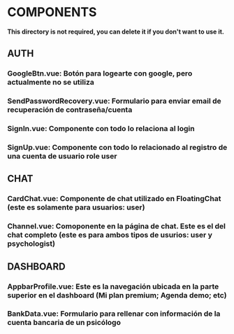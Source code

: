 # COMPONENTS

**This directory is not required, you can delete it if you don't want to use it.**

## AUTH

### GoogleBtn.vue: Botón para logearte con google, pero actualmente no se utiliza

### SendPasswordRecovery.vue: Formulario para enviar email de recuperación de contraseña/cuenta

### SignIn.vue: Componente con todo lo relaciona al login

### SignUp.vue: Componente con todo lo relacionado al registro de una cuenta de usuario role user

## CHAT

### CardChat.vue: Componente de chat utilizado en FloatingChat (este es solamente para usuarios: user)

### Channel.vue: Comoponente en la página de chat. Este es el del chat completo (este es para ambos tipos de usurios: user y psychologist)

## DASHBOARD

### AppbarProfile.vue: Este es la navegación ubicada en la parte superior en el dashboard (Mi plan premium; Agenda demo; etc)

### BankData.vue: Formulario para rellenar con información de la cuenta bancaria de un psicólogo

